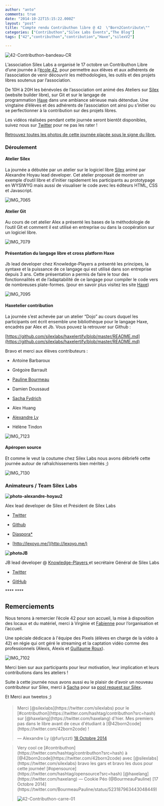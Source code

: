 ```yaml
---
author: "anto"
comments: true
date: "2014-10-22T15:15:22.000Z"
layout: "post"
title: "Compte rendu Contributhon libre @ 42  \"Born2Contribute\""
categories: ["Contributhon","Silex Labs Events","The Blog"]
tags: ["42","contributhon","contribution","Haxe","silexV2"]

---
```

![42-Contributhon-bandeau-CR](https://www.silexlabs.org/wp-content/uploads/2014/10/42-Contributhon-bandeau-CR.png)

L’association Silex Labs a organisé le 17 octobre un Contributhon Libre d’une journée à l’[école 42](http://www.42.fr/), pour permettre aux élèves et aux adhérents de l’association de venir découvrir les méthodologies, les outils et des projets libres soutenus par l’association.

De 10H à 20H les bénévoles de l’association ont animé des Ateliers sur [Silex](http://www.silex.me/) (website builder libre), sur Git et sur le langage de programmation [Haxe](http://haxe.org/) dans une ambiance sérieuse mais détendue. Une vingtaine d’élèves et des adhérents de l’association ont ainsi pu s’initier ou se perfectionner à la contribution sur des projets libres.

Les vidéos réalisées pendant cette journée seront bientôt disponibles, suivez nous sur [Twitter](https://twitter.com/silexlabs) pour ne pas les rater !

[Retrouvez toutes les photos de cette journée placée sous le signe du libre.](https://www.flickr.com/photos/120854033@N02/sets/72157648887868812/)


### **Déroulement**




#### Atelier Silex


La journée a débutée par un atelier sur le logiciel libre [Silex](http://www.silex.me/) animé par Alexandre Hoyau lead developer. Cet atelier proposait de montrer un exemple d’outil libre et d’initier rapidement les participants au prototypage en WYSIWYG mais aussi de visualiser le code avec les éditeurs HTML, CSS et Javascript.



![IMG_7065](https://www.silexlabs.org/wp-content/uploads/2014/10/IMG_7065-687x687.jpg)


#### Atelier Git


Au cours de cet atelier Alex a présenté les bases de la méthodologie de l’outil Git et comment il est utilisé en entreprise ou dans la coopération sur un logiciel libre.





![IMG_7079](https://www.silexlabs.org/wp-content/uploads/2014/10/IMG_7079-687x687.jpg)


#### Présentation du langage libre et cross platform Haxe


Jb lead developer chez Knowledge-Players a présenté les principes, la syntaxe et la puissance de ce langage qui est utilisé dans son entreprise depuis 3 ans. Cette présentation a permis de faire le tour des fonctionnalités et de l’adaptabilité de ce langage pour compiler le code vers de nombreuses plate-formes. (pour en savoir plus visitez les site [Haxe](http://haxe.org/))

![IMG_7095](https://www.silexlabs.org/wp-content/uploads/2014/10/IMG_7095-687x507.jpg)




#### Haxetelier contribution


La journée s’est achevée par un atelier “Dojo” au cours duquel les participants ont écrit ensemble une bibliothèque pour le langage Haxe, encadrés par Alex et Jb. Vous pouvez la retrouver sur Github :

[https://github.com/silexlabs/haxelertify/blob/master/README.md](https://github.com/silexlabs/haxelertify/blob/master/README.md)

Bravo et merci aux élèves contributeurs :




  * Antoine Barbaroux


  * Grégoire Barrault


  * [Pauline Bourmeau](https://twitter.com/BourmeauPauline)


  * Damien Doussaud


  * [Sacha Fydrich](https://github.com/neocorp64)


  * Alex Huang


  * [Alexandre Ly](https://twitter.com/furlyzzt)


  * Hélène Tindon


![IMG_7123](https://www.silexlabs.org/wp-content/uploads/2014/10/IMG_7123-507x687.jpg)


#### Apéropen source


Et comme le veut la coutume chez Silex Labs nous avons débriefé cette journée autour de rafraîchissements bien mérités ;)

![IMG_7130](https://www.silexlabs.org/wp-content/uploads/2014/10/IMG_7130-687x515.jpg)


### **Animateurs / Team Silex Labs**


****![photo-alexandre-hoyau2](https://www.silexlabs.org/wp-content/uploads/2014/10/photo-alexandre-hoyau2.png)****

Alex lead developer de Silex et Président de Silex Labs




  * [Twitter](https://twitter.com/lexoyo)


  * [Github](https://github.com/lexoyo)


  * [Diaspora*](https://diasp.org/u/lexoyo)


  * [http://lexoyo.me/](http://lexoyo.me/)


****![photoJB](https://www.silexlabs.org/wp-content/uploads/2014/10/photoJB.png)****

JB lead developer @ [Knowledge-Players ](http://www.knowledge-players.com/)et secrétaire Général de Silex Labs




  * [Twitter](https://twitter.com/JbIPS)


  * [GitHub](https://github.com/JbIPS)


**** ****


## **Remerciements**


Nous tenons à remercier l’école 42 pour son accueil, la mise à disposition des locaux et du matériel, merci à Virginie et [Fabienne](https://twitter.com/42Fabienne) pour l’organisation et l’accueil.

Une spéciale dédicace à l'équipe des Pixels (élèves en charge de la vidéo à 42) en régie qui ont géré le streaming et la captation vidéo comme des professionnels (Alexis, Alexis et [Guillaume Roux](https://www.linkedin.com/in/rouxguillaume42)).



![IMG_7102](https://www.silexlabs.org/wp-content/uploads/2014/10/IMG_7102-687x515.jpg)

Merci bien sur aux participants pour leur motivation, leur implication et leurs contributions dans les ateliers !

Suite à cette journée nous avons aussi eu le plaisir de d’avoir un nouveau contributeur sur Silex, merci à [Sacha](https://github.com/neocorp64) pour sa [pool request sur Silex](https://github.com/silexlabs/Silex/pull/216).

Et Merci aux tweetos ;)


####




<blockquote>Merci [@silexlabs](https://twitter.com/silexlabs) pour le [#contributhon](https://twitter.com/hashtag/contributhon?src=hash) sur [@haxelang](https://twitter.com/haxelang) d'hier. Mes premiers pas dans le libre avant de ceux d'étudiant à [@42born2code](https://twitter.com/42born2code) !

— Alexandre Ly (@furlyzzt) [18 Octobre 2014](https://twitter.com/furlyzzt/status/523522033385484288)</blockquote>






<blockquote>
Very cool ce [#contributhon](https://twitter.com/hashtag/contributhon?src=hash) à [@42born2code](https://twitter.com/42born2code) avec [@silexlabs](https://twitter.com/silexlabs) bravo les gars et bravo les duos pour cette journée! [#opensource](https://twitter.com/hashtag/opensource?src=hash) [@haxelang](https://twitter.com/haxelang) — Cookie Péo (@BourmeauPauline) [17 Octobre 2014](https://twitter.com/BourmeauPauline/status/523187963443048449)



![42-Contributhon-carre-01](https://www.silexlabs.org/wp-content/uploads/2014/10/42-Contributhon-carre-01.png)
</blockquote>






